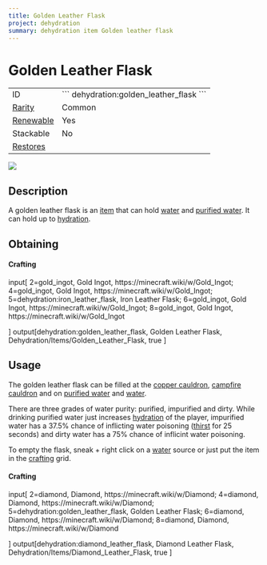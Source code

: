 ```yaml
---
title: Golden Leather Flask
project: dehydration
summary: dehydration item Golden leather flask
---
```

# Golden Leather Flask
<div class="main_table">
<div class="left_main_table">
<table class="left_table">
    <tbody>
        <tr>
            <td class="first-column">ID</td>
            <td class="second-column">
            ```
            dehydration:golden_leather_flask
            ```
            </td>
        </tr>
        <tr id="linear-top">
            <td class="first-column"><a href="https://minecraft.wiki/w/Rarity" target="_blank">Rarity</a></td>
            <td class="second-column">Common</td>
        </tr>
        <tr id="linear-top">
            <td class="first-column"><a href="https://minecraft.wiki/w/Renewable_resource" target="_blank">Renewable</a></td>
            <td class="second-column">Yes</td>
        </tr>
        <tr id="linear-top">
            <td class="first-column">Stackable</td>
            <td class="second-column">No</td>
        </tr>
        <tr id="linear-top">
            <td class="first-column"><a href="/wiki/mods/Dehydration/Mechanic/" target="_blank">Restores</a></td>
            <td class="second-column icon-element" icon-count="4" icon-id="thirst"></td>
        </tr>
    </tbody>
</table>
</div>
    <img src="/wiki/assets/dehydration/items/golden_leather_flask.png" loading="lazy" class="right_img_table"/>
</div>

## Description
A golden leather flask is an [item](https://minecraft.wiki/w/Item) that can hold [water](https://minecraft.wiki/w/Water) and [purified water](/wiki/mods/Dehydration/Blocks/Purified_Water). It can hold up to <span class="icon-element" icon-count="12" icon-id="thirst"></span> [hydration](/wiki/mods/Dehydration/Mechanic/).

## Obtaining
#### Crafting
<div id="crafting-table">
<div class="crafting-element" crafting-type="vanilla_crafting">
input[
    2=gold_ingot, Gold Ingot, https://minecraft.wiki/w/Gold_Ingot;
    4=gold_ingot, Gold Ingot, https://minecraft.wiki/w/Gold_Ingot;
    5=dehydration:iron_leather_flask, Iron Leather Flask;
    6=gold_ingot, Gold Ingot, https://minecraft.wiki/w/Gold_Ingot;
    8=gold_ingot, Gold Ingot, https://minecraft.wiki/w/Gold_Ingot
    
]
output[dehydration:golden_leather_flask, Golden Leather Flask, Dehydration/Items/Golden_Leather_Flask, true ]
</div>
</div>

## Usage
The golden leather flask can be filled at the [copper cauldron](/wiki/mods/Dehydration/Blocks/Copper_Cauldron), [campfire cauldron](/wiki/mods/Dehydration/Blocks/Campfire_Cauldron) and on [purified water](/wiki/mods/Dehydration/Blocks/Purified_Water) and [water](https://minecraft.wiki/w/Water).

There are three grades of water purity: purified, impurified and dirty. While drinking purified water just increases [hydration](/wiki/mods/Dehydration/Mechanic/) of the player, impurified water has a 37.5% chance of inflicting water poisoning ([thirst](/wiki/mods/Dehydration/Effects/Thirst) for 25 seconds) and dirty water has a 75% chance of inflicint water poisoning.

To empty the flask, sneak + right click on a [water](https://minecraft.wiki/w/Water) source or just put the item in the [crafting](https://minecraft.wiki/w/Crafting) grid.

#### Crafting
<div id="crafting-table">
<div class="crafting-element" crafting-type="vanilla_crafting">
input[
    2=diamond, Diamond, https://minecraft.wiki/w/Diamond;
    4=diamond, Diamond, https://minecraft.wiki/w/Diamond;
    5=dehydration:golden_leather_flask, Golden Leather Flask;
    6=diamond, Diamond, https://minecraft.wiki/w/Diamond;
    8=diamond, Diamond, https://minecraft.wiki/w/Diamond
    
]
output[dehydration:diamond_leather_flask, Diamond Leather Flask, Dehydration/Items/Diamond_Leather_Flask, true ]
</div>
</div>